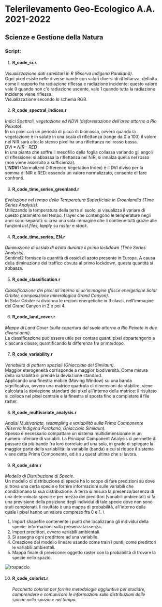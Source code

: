 # Telerilevamento Geo-Ecologico A.A. 2021-2022

## Scienze e Gestione della Natura
### Script: 

1) #### **R_code_sr.r**.
  *Visualizzazione dati satellitari in R (Riserva Indigena Parakanã)*. \
  Ogni pixel esiste nelle diverse bande con valori diversi di riflettanza, definita come il rapporto fra radiazione riflessa e radiazione incidente: questo valore vale   0 quando non c'è radiazione uscente, vale 1 quando tutta la radiazione incidente viene riflessa.\
  Visualizzazione secondo lo schema RGB. 
 
2) #### **R_code_spectral_indices.r** ####
*Indici Spettrali, vegetazione ed NDVI (deforestazione dell'area attorno a Rio Peixoto)*. \
In un pixel con un periodo di picco di biomassa, ovvero quando la vegetazione è in salute in una scala di riflettanza (range da 0 a 100) il valore nel NIR sarà alto: lo stesso pixel ha una riflettanza nel rosso bassa. \
*DVI = NIR - RED* \
In una pianta che soffre il mesofillo della foglia collassa variando gli angoli di riflessione: si abbassa la riflettanza nel NIR, si innalza quella nel rosso (non viene assorbito a sufficienza). \
L'**NDVI** (Normalized Difference Vegetation Index) è il DVI diviso per la somma di NIR e RED: essendo un valore normalizzato, consente di fare confronti. 

3) #### **R_code_time_series_greenland.r** ####
*Evoluzione nel tempo della Temperatura Superficiale in Groenlandia (Time Series Analysis)*. \
Utilizzando la temperatura della terra al suolo, si visualizza il variare di questo parametro nel tempo. I layer che contengono le temperature negli anni sono separati: si crea una sola immagine che li contiene tutti grazie alle funzioni *list.files, lapply* su *raster* e *stack*. 

4) #### **R_code_time_series_ EN.r** ####
  *Diminuzione di ossido di azoto durante il primo lockdown (Time Series Analysis)*. \
   Sentinel2 fornisce la quantità di ossidi di azoto presente in Europa. A causa della diminuzione del traffico dovuta al primo lockdown, questa quantità si abbassa. 
   
5) #### **R_code_classification.r** ####
  *Classificazione dei pixel all'interno di un'immagine (fasce energetiche Solar Orbiter, composizione mineralogica Grand Canyon)*.\
   In Solar Orbiter si dividono le regioni energetiche in 3 classi, nell'immagine del Grand Canyon in 2 e poi 4. 

6) #### **R_code_land_cover.r** ####
  *Mappe di Land Cover (sulla copertura del suolo attorno a Rio Peixoto in due diversi anni)*. \
  La classificazione può essere utile per contare quanti pixel appartengono a ciascuna classe, quantificando la differenza fra prima/dopo. 
  
7) #### **R_code_variability.r** ####
  *Variabilità di pattern spaziali (Ghiacciaio del Similaun).* \
  Maggior eterogeneità corrisponde a maggior biodiversità. Come misura della variabilità si prende la deviazione standard. \
  Applicando una finestra mobile (Moving Window) su una banda significativa, ovvero una matrice quadrata di dimensioni da stabilire, viene calcolata la deviazione       standard dei pixel all'interno della matrice: il risultato si colloca nel pixel centrale e la finestra si sposta fino a completare il file raster. 

8) #### **R_code_multivariate_analysis.r** ####
  *Analisi Multivariata, resampling e variabilità sulla Prima Componente (Riserva Indigena Parakanã, Ghiacciaio Similaun).* \
  Spesso è necessario compattare un sistema multidimensionale in un numero inferiore di variabili. La Principal Component Analysis ci permette di passare da più         bande fra loro correlate ad una sola, in grado di spiegare la maggior parte della variabilità: la variabile (banda) a cui si riduce il sistema viene detta Prima       Componente, ed è su quest'ultima che si lavora.  

9) #### **R_code_sdm.r** ####
  *Modello di Distribuzione di Specie*.\
  Un modello di distribuzione di specie ha lo scopo di fare predizioni su dove si trova una certa specie e fornire informazioni sulle variabili che condizionano la sua   distribuzione. A terra si misura la presenza/assenza di una determinata specie e per mezzo dei predittori (variabili ambientali) si fa una previsione della posizione   degli individui di tale specie dove non sono stati campionati. Il risultato è una mappa di probabilità, all'interno della quale i pixel hanno un valore compreso fra   0 e 1.  \
   1) Import shapefile contenente i punti che localizzano gli individui della specie: informazioni sulla presenza/assenza.  
   2) Import predittori, ovvero variabili ambientali. 
   3) Si assegna ogni predittore ad una variabile. 
   4) Creazione del modello lineare usando come train i punti, come predittori le variabili ambientali. 
   5) Mappa finale di previsione: oggetto raster con la probabilità di trovare la specie nello spazio. 
  
![rospaccio](https://user-images.githubusercontent.com/63868353/171892805-33846864-6692-4844-b808-3f21bf869782.jpg)


10) #### **R_code_colorist.r** ####
    *Pacchetto colorist per fornire metodologie aggiuntive per studiare, comprendere e comunicare le informazioni sulle distribuzioni delle specie nello spazio e nel   tempo.*


